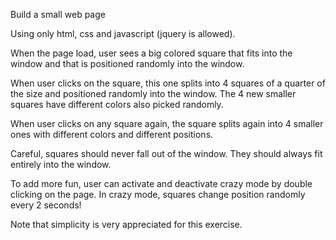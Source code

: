 Build a small web page
 
Using only html, css and javascript (jquery is allowed).
 
When the page load, user sees a big colored square that fits into the window and that is positioned randomly into the window.
  
When user clicks on the square, this one splits into 4 squares of a quarter of the size and positioned randomly into the window. The 4 new smaller squares have different colors also picked randomly.
 
When user clicks on any square again, the square splits again into 4 smaller ones with different colors and different positions. 
 
Careful, squares should never fall out of the window. They should always fit entirely into the window.
 
To add more fun, user can activate and deactivate crazy mode by double clicking on the page. In crazy mode, squares change position randomly every 2 seconds! 
 
Note that simplicity is very appreciated for this exercise.
